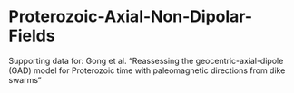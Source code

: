 # Proterozoic-Axial-Non-Dipolar-Fields
Supporting data for: Gong et al. “Reassessing the geocentric-axial-dipole (GAD) model for Proterozoic time with paleomagnetic directions from dike swarms“
